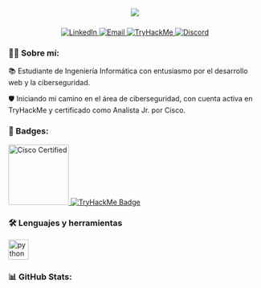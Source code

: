 <div align="center">
  <img src="https://i.imgur.com/41wiyjM.png">
</div>

###

<div align="center">
  
  <!-- Redes sociales con íconos modernos -->
  <a href="https://www.linkedin.com/in/camila-gimenez-it" target="_blank">
    <img src="https://img.shields.io/badge/LinkedIn-0A66C2?style=for-the-badge&logo=linkedin&logoColor=white" alt="LinkedIn"/>
  </a>
  <a href="mailto:cgmorel@outlook.com" target="_blank">
    <img src="https://img.shields.io/badge/Email-cgmorel@outlook.com-D14836?style=for-the-badge&logo=gmail&logoColor=white" alt="Email"/>
  </a>
  <a href="https://tryhackme.com/p/tu_usuario" target="_blank">
    <img src="https://img.shields.io/badge/TryHackMe-Profile-red?style=for-the-badge&logo=tryhackme&logoColor=white" alt="TryHackMe"/>
  </a>
  <a href="https://discord.com/users/tu_discord_id" target="_blank">
    <img src="https://img.shields.io/badge/Discord-Cam%230001-5865F2?style=for-the-badge&logo=discord&logoColor=white" alt="Discord"/>
  </a>
</div>

###

<h3 align="left">👩‍💻 Sobre mí:</h3>

<p align="left">
  📚 Estudiante de Ingeniería Informática con entusiasmo por el desarrollo web y la ciberseguridad.
</p>
<p align="left">
  🛡️ Iniciando mi camino en el área de ciberseguridad, con cuenta activa en TryHackMe y certificado como Analista Jr. por Cisco.
</p>

###

<h3 align="left">🏅 Badges:</h3>
<p align="left">
  <a href="https://www.credly.com/badges/d619c89f-5bf5-411d-9182-9997d7e3b006/public_url" target="_blank">
    <img src="https://images.credly.com/size/340x340/images/0fc71a59-8f5a-4f2f-bf29-95c8308a36ef/Cisco_Certified.png" alt="Cisco Certified" width="120"/>
  </a>
  <a href="https://tryhackme.com/p/tu_usuario" target="_blank">
    <img src="https://img.shields.io/badge/TryHackMe-New%20User-red?logo=tryhackme&style=for-the-badge" alt="TryHackMe Badge"/>
  </a>
</p>

###

<h3 align="left">🛠 Lenguajes y herramientas</h3>

<div align="left">
  <img src="https://cdn.jsdelivr.net/gh/devicons/devicon/icons/python/python-original.svg" height="40" alt="python logo"  />
</div>

###

<h3 align="left">📊 GitHub Stats:</h3>
